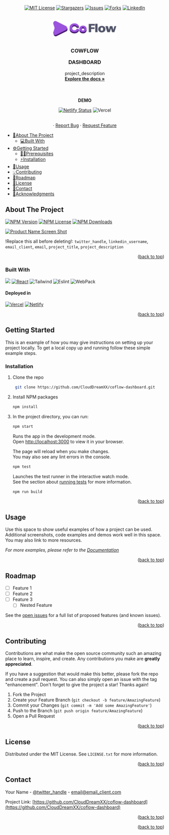 <a name="readme-top"></a>
<div align="center">

[![MIT License][license-shield]][license-url] [![Stargazers][stars-shield]][stars-url]
[![Issues][issues-shield]][issues-url] [![Forks][forks-shield]][forks-url]
[![LinkedIn][linkedin-shield]][linkedin-url]

</div>

<!-- PROJECT LOGO -->
<br />
<div align="center">
  <a href="https://github.com/CloudDreamXX/coflow-dashboard">
    <img src="readme/logo.png" alt="Logo" width="200" height="60">
  </a>
<h3 align="center">
COWFLOW

DASHBOARD</h3>

  <p align="center">
    project_description
    <br />
    <a href="https://github.com/CloudDreamXX/coflow-dashboard"><strong>Explore the docs »</strong></a>
    <br />
    <br />
    <br />
    <br />
    <strong>DEMO</strong>
</p>
</div>
<div align="center">

[![Netlify Status](https://api.netlify.com/api/v1/badges/8ed8f8da-228f-47ce-a6b7-c1c5776bc4f7/deploy-status)](https://app.netlify.com/sites/coflow-dashboard/deploys)
![Vercel](https://therealsujitk-vercel-badge.vercel.app/?app=vercel.com/clouddreamxxs/coflow-dashboard)

</div>

<div align="center">
  <p align="center">
    <br />
    ·
    <a href="https://github.com/CloudDreamXX/coflow-dashboard/issues">Report Bug</a>
    ·
    <a href="https://github.com/CloudDreamXX/coflow-dashboard/issues">Request Feature</a>
  </p>
</div>



<!-- TABLE OF CONTENTS -->
  <ul>
    <li>
      <a href="#about-the-project">🚀About The Project</a>
      <ul>
        <li><a href="#built-with">💻Built With</a></li>
      </ul>
    </li>
    <li>
      <a href="#getting-started">⚙️Getting Started</a>
      <ul>
        <li><a href="#prerequisites">👨‍💻Prerequisites</a></li>
        <li><a href="#installation">⚡Installation</a></li>
      </ul>
    </li>
    <li><a href="#usage">🤖Usage</a></li>
    <li><a href="#contributing">💡Contributing</a></li>
    <li><a href="#roadmap">📝Roadmap</a></li>
    <li><a href="#license">📝License</a></li>
    <li><a href="#contact">📱Contact</a></li>
    <li><a href="#acknowledgments">👨Acknowledgments</a></li>
  </ul>

<!-- ABOUT THE PROJECT -->
## About The Project

[![NPM Version](https://img.shields.io/npm/v/npm.svg?style=flat)]() [![NPM License](https://img.shields.io/npm/l/all-contributors.svg?style=flat)](https://github.com/tterb/hyde/blob/master/LICENSE) [![NPM Downloads](https://img.shields.io/npm/dt/express.svg?style=flat)]()  

[![Product Name Screen Shot][product-screenshot]](https://example.com)

!Replace this all before deleting!:  `twitter_handle`, `linkedin_username`, `email_client`, `email`, `project_title`, `project_description`

<p align="right">(<a href="#readme-top">back to top</a>)</p>

### Built With

![](https://img.shields.io/badge/JavaScript-323330?style=for-the-badge&logo=javascript&logoColor=F7DF1E) [![React][React.js]][React-url] ![Tailwind](https://img.shields.io/badge/Tailwind_CSS-38B2AC?style=for-the-badge&logo=tailwind-css&logoColor=white) ![Eslint](https://img.shields.io/badge/eslint-3A33D1?style=for-the-badge&logo=eslint&logoColor=white) ![WebPack](https://img.shields.io/badge/Webpack-8DD6F9?style=for-the-badge&logo=Webpack&logoColor=white)

#### Deployed in 
[![Vercel][Vercel]][Vercel-url] [![Netlify][Netlify]][Netlify-url]

<p align="right">(<a href="#readme-top">back to top</a>)</p>

<!-- GETTING STARTED -->
## Getting Started

This is an example of how you may give instructions on setting up your project locally.
To get a local copy up and running follow these simple example steps.


### Installation

1. Clone the repo
   ```sh
    git clone https://github.com/CloudDreamXX/coflow-dashboard.git
2. Install NPM packages
   ```sh
   npm install
   ```
3. In the project directory, you can run:

    ```sh 
    npm start
    ```

    Runs the app in the development mode.\
    Open [http://localhost:3000](http://localhost:3000) to view it in your browser.

    The page will reload when you make changes.\
    You may also see any lint errors in the console.
    ```sh 
    npm test
    ```

    Launches the test runner in the interactive watch mode.\
    See the section about [running tests](https://facebook.github.io/create-react-app/docs/running-tests) for more information.

    ```sh
    npm run build
    ```

<p align="right">(<a href="#readme-top">back to top</a>)</p>



<!-- USAGE EXAMPLES -->
## Usage

Use this space to show useful examples of how a project can be used. Additional screenshots, code examples and demos work well in this space. You may also link to more resources.

_For more examples, please refer to the [Documentation](https://example.com)_

<p align="right">(<a href="#readme-top">back to top</a>)</p>



<!-- ROADMAP -->
## Roadmap

- [ ] Feature 1
- [ ] Feature 2
- [ ] Feature 3
    - [ ] Nested Feature

See the [open issues](https://github.com/CloudDreamXX/coflow-dashboard/issues) for a full list of proposed features (and known issues).

<p align="right">(<a href="#readme-top">back to top</a>)</p>



<!-- CONTRIBUTING -->
## Contributing

Contributions are what make the open source community such an amazing place to learn, inspire, and create. Any contributions you make are **greatly appreciated**.

If you have a suggestion that would make this better, please fork the repo and create a pull request. You can also simply open an issue with the tag "enhancement".
Don't forget to give the project a star! Thanks again!

1. Fork the Project
2. Create your Feature Branch (`git checkout -b feature/AmazingFeature`)
3. Commit your Changes (`git commit -m 'Add some AmazingFeature'`)
4. Push to the Branch (`git push origin feature/AmazingFeature`)
5. Open a Pull Request

<p align="right">(<a href="#readme-top">back to top</a>)</p>



<!-- LICENSE -->
## License

Distributed under the MIT License. See `LICENSE.txt` for more information.

<p align="right">(<a href="#readme-top">back to top</a>)</p>



<!-- CONTACT -->
## Contact

Your Name - [@twitter_handle](https://twitter.com/twitter_handle) - email@email_client.com

Project Link: [https://github.com/CloudDreamXX/coflow-dashboard](https://github.com/CloudDreamXX/coflow-dashboard)

<p align="right">(<a href="#readme-top">back to top</a>)</p>



<p align="right">(<a href="#readme-top">back to top</a>)</p>



[contributors-shield]: https://img.shields.io/github/contributors/CloudDreamXX/coflow-dashboard.svg?style=for-the-badge
[contributors-url]: https://github.com/CloudDreamXX/coflow-dashboard/graphs/contributors
[forks-shield]: https://img.shields.io/github/forks/CloudDreamXX/coflow-dashboard.svg?style=for-the-badge
[forks-url]: https://github.com/CloudDreamXX/coflow-dashboard/network/members
[stars-shield]: https://img.shields.io/github/stars/CloudDreamXX/coflow-dashboard.svg?style=for-the-badge
[stars-url]: https://github.com/CloudDreamXX/coflow-dashboard/stargazers
[issues-shield]: https://img.shields.io/github/issues/CloudDreamXX/coflow-dashboard.svg?style=for-the-badge
[issues-url]: https://github.com/CloudDreamXX/coflow-dashboard/issues
[license-shield]: https://img.shields.io/github/license/CloudDreamXX/coflow-dashboard.svg?style=for-the-badge
[license-url]: https://github.com/CloudDreamXX/coflow-dashboard/blob/master/LICENSE.txt
[linkedin-shield]: https://img.shields.io/badge/-LinkedIn-black.svg?style=for-the-badge&logo=linkedin&colorB=555
[linkedin-url]: https://linkedin.com/in/linkedin_username
[product-screenshot]: images/screenshot.png
[React.js]: https://img.shields.io/badge/React-20232A?style=for-the-badge&logo=react&logoColor=61DAFB
[Netlify]: https://img.shields.io/badge/Netlify-00C7B7?style=for-the-badge&logo=netlify&logoColor=white
[Netlify-url]: https://coflow-dashboard.netlify.app
[React-url]: https://reactjs.org/
[Vercel]: https://img.shields.io/badge/Vercel-000000?style=for-the-badge&logo=vercel&logoColor=white
[Vercel-url]: https://coflow-dashboard.vercel.app/
